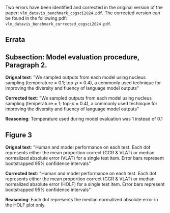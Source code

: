 Two errors have been identified and corrected in the original version of the paper: `vlm_datavis_benchmark_cogsci2024.pdf`. The corrected version can be found in the following pdf: `vlm_datavis_benchmark_corrected_cogsci2024.pdf`.

## Errata

## Subsection: Model evaluation procedure, Paragraph 2.
**Orignal text**: "We sampled outputs from each model using nucleus sampling (temperature = $0.1$; top-$p$ = 0.4), a commonly used technique for improving the diversity and fluency of language model outputs"

**Corrected text**: "We sampled outputs from each model using nucleus sampling (temperature = $1$; top-$p$ = 0.4), a commonly used technique for improving the diversity and fluency of language model outputs"

**Reasoning**: Temperature used during model evaluation was 1 instead of 0.1

## Figure 3
**Orignal text**: "Human and model performance on each test. Each dot represents either the mean proportion correct (GGR & VLAT)
or median normalized absolute error (VLAT) for a single test item. Error bars represent bootstrapped 95% confidence intervals"

**Corrected text**: "Human and model performance on each test. Each dot represents either the mean proportion correct (GGR & VLAT)
or median normalized absolute error (HOLF) for a single test item. Error bars represent bootstrapped 95% confidence intervals"

**Reasoning**: Each dot represents the median normalized absolute error in the HOLF plot only.


